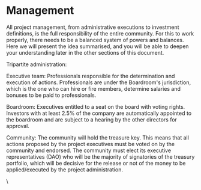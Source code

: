 # Management

All project management, from administrative executions to investment definitions, is the full responsibility of the entire community. For this to work properly, there needs to be a balanced system of powers and balances. Here we will present the idea summarised, and you will be able to deepen your understanding later in the other sections of this document.

Tripartite administration:

Executive team: Professionals responsible for the determination and execution of actions. Professionals are under the Boardroom's jurisdiction, which is the one who can hire or fire members, determine salaries and bonuses to be paid to professionals.

Boardroom: Executives entitled to a seat on the board with voting rights. Investors with at least 2.5% of the company are automatically appointed to the boardroom and are subject to a hearing by the other directors for approval.&#x20;

Community: The community will hold the treasure key. This means that all actions proposed by the project executives must be voted on by the community and endorsed. The community must elect its executive representatives (DAO) who will be the majority of signatories of the treasury portfolio, which will be decisive for the release or not of the money to be applied/executed by the project administration.

\
